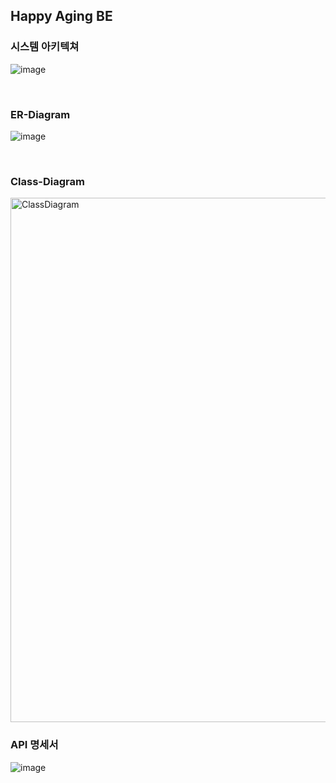 ## Happy Aging BE

### 시스템 아키텍쳐
![image](https://github.com/Happy-Aging/AI-Fall-Prevention-Platform/assets/54783290/351c2d7f-35b7-4382-a212-a132ad398720)


<br/>

### ER-Diagram
![image](https://github.com/Gyu-won/AI-Fall-Prevention-Platform_BE/assets/54783290/ea51f721-a153-4275-ab7c-3154b6e1047c)

<br/>

### Class-Diagram
<img width="839" alt="ClassDiagram" src="https://github.com/Happy-Aging/AI-Fall-Prevention-Platform/assets/54783290/a879dbf3-f86e-4dbe-8f43-416a22f7eea3">



<br/>

### API 명세서
![image](https://github.com/Happy-Aging/AI-Fall-Prevention-Platform/assets/54783290/e39f4148-71f1-463e-ac4a-52120b519e48)


